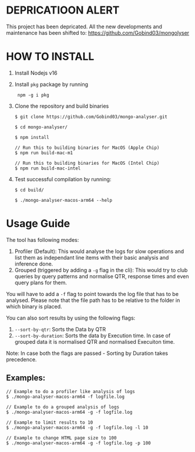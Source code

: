 # DEPRICATIOON ALERT
This project has been depricated. All the new developments and maintenance has been shifted to: https://github.com/Gobind03/mongolyser 

# HOW TO INSTALL

1. Install Nodejs v16
2. Install  `pkg` package by running

   ``` npm -g i pkg```

2. Clone the repository and build binaries

    ```
    $ git clone https://github.com/Gobind03/mongo-analyser.git

    $ cd mongo-analyser/

    $ npm install

    // Run this to building binaries for MacOS (Apple Chip)
    $ npm run build-mac-m1

    // Run this to building binaries for MacOS (Intel Chip)
    $ npm run build-mac-intel
    ```

3. Test successful compilation by running:
    ```
    $ cd build/

    $ ./mongo-analyser-macos-arm64 --help
    ```

# Usage Guide

The tool has following modes:

1. Profiler (Default): This would analyse the logs for slow operations and list them as independant line items with
   their basic analysis and inference done.
2. Grouped (triggered by adding a `-g` flag in the cli): This would try to club queries by query patterns and normalise
   QTR, response times and even query plans for them.

You will have to add a  `-f`  flag to point towards the log file that has to be analysed. Please note that the file path
has to be relative to the folder in which binary is placed.

You can also sort results by using the following flags:

1. `--sort-by-qtr`: Sorts the Data by QTR
2. `--sort-by-duration`: Sorts the data by Execution time. In case of grouped data it is normalised QTR and normalised
   Execuiton time.

Note: In case both the flags are passed - Sorting by Duration takes precedence.

## Examples:

```
// Example to do a profiler like analysis of logs 
$ ./mongo-analyser-macos-arm64 -f logfile.log

// Example to do a grouped analysis of logs 
$ ./mongo-analyser-macos-arm64 -g -f logfile.log

// Example to limit results to 10
$ ./mongo-analyser-macos-arm64 -g -f logfile.log -l 10

// Example to change HTML page size to 100
$ ./mongo-analyser-macos-arm64 -g -f logfile.log -p 100

```
